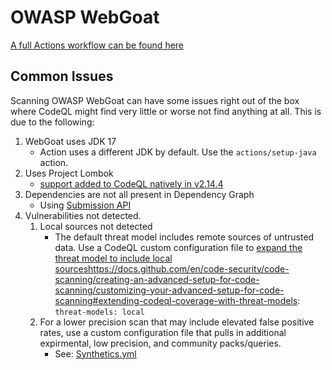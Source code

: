 # OWASP WebGoat

[A full Actions workflow can be found here](./owasp-webgoat.yml)

## Common Issues

Scanning OWASP WebGoat can have some issues right out of the box where CodeQL might find very little or worse not find anything at all.
This is due to the following:

1. WebGoat uses JDK 17
    - Action uses a different JDK by default.  Use the `actions/setup-java` action.
2. Uses Project Lombok
    - [support added to CodeQL natively in v2.14.4](https://github.blog/changelog/2023-09-01-code-scanning-with-codeql-improves-support-for-java-codebases-that-use-project-lombok/)
3. Dependencies are not all present in Dependency Graph
    - Using [Submission API](https://docs.github.com/en/enterprise-cloud@latest/code-security/supply-chain-security/understanding-your-software-supply-chain/using-the-dependency-submission-api#using-pre-made-actions)    
4. Vulnerabilities not detected. 
    1. Local sources not detected
        - The default threat model includes remote sources of untrusted data.  Use a CodeQL custom configuration file to [expand the threat model to include local sources](https://docs.github.com/en/code-security/code-scanning/creating-an-advanced-setup-for-code-scanning/customizing-your-advanced-setup-for-code-scanning#extending-codeql-coverage-with-threat-models)https://docs.github.com/en/code-security/code-scanning/creating-an-advanced-setup-for-code-scanning/customizing-your-advanced-setup-for-code-scanning#extending-codeql-coverage-with-threat-models: `threat-models: local`
    2. For a lower precision scan that may include elevated false positive rates, use a custom configuration file that pulls in additional expirmental, low precision, and community packs/queries.
        - See: [Synthetics.yml](https://github.com/GitHubSecurityLab/CodeQL-Community-Packs/tree/main/configs#synthetics)

